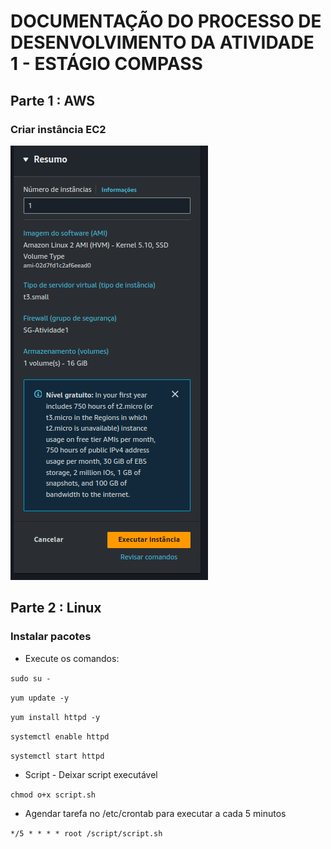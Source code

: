 # DOCUMENTAÇÃO DO PROCESSO  DE DESENVOLVIMENTO DA ATIVIDADE 1 - ESTÁGIO COMPASS

## Parte 1 : AWS

### Criar instância EC2

![Imagem mostrando o resumo de criação da EC2 onde é possível verificar os requisitos da atividade](./assets/EC2_resumo_criacao.png)

## Parte 2 : Linux

### Instalar pacotes

- Execute os comandos:
  
```sudo su -```

`yum update -y`

`yum install httpd -y`

`systemctl enable httpd`

`systemctl start httpd` 

- Script - Deixar script executável

`chmod o+x script.sh `

- Agendar tarefa no /etc/crontab para executar a cada 5 minutos

`*/5 * * * * root /script/script.sh`
